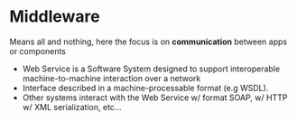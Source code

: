 # Middleware
Means all and nothing, here the focus is on **communication** between apps or components

- Web Service is a Software System designed to support interoperable machine-to-machine interaction over a network
- Interface described in a machine-processable format (e.g WSDL). 
- Other systems interact with the Web Service w/ format SOAP, w/ HTTP w/ XML serialization, etc...